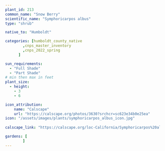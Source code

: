 ```yaml
---
plant_id: 213 
common_name: "Snow Berry"
scientific_name: "Symphoricarpos albus"
type: "shrub"

native_to: "Humboldt"

categories: [humboldt_county_native
        ,cnps_master_inventory
        ,cnps_2022_spring
      ]

sun_requirements:
  - "Full Shade"
  - "Part Shade"
# min then max in feet
plant_size:
  - height: 
    - 3 
    - 6

icon_attribution: 
    name: "Calscape"
    url: "https://calscape.org/photos/3630?srchcr=sc623e34b0e25ea"
icon: "/assets/images/plants/symphoricarpos_albus_icon.jpg"
 
calscape_link: "https://calscape.org/loc-California/Symphoricarpos%20albus%20(Common%20Snowberry)"

gardens: [
        ]
---
```








